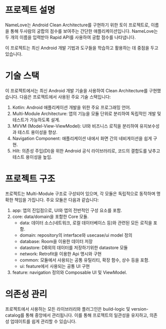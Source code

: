 
# 프로젝트 설명
NameLove는 Android Clean Architecture를 구현하기 위한 토이 프로젝트로, 이름을 통해 두사람의 궁합의 점수를 보여주는 간단한 애플리케이션입니다. 
NameLove는 두 개의 이름을 입력받아 Rapid API를 사용하여 궁합 점수를 나타냅니다.

이 프로젝트는 최신 Android 개발 기법과 도구들을 학습하고 활용하는 데 중점을 두고 있습니다.


# 기술 스택
이 프로젝트에서는 최신 Android 개발 기술을 사용하여 Clean Architecture를 구현했습니다. 다음은 프로젝트에서 사용된 주요 기술 스택입니다:

1. Kotlin: Android 애플리케이션 개발을 위한 주요 프로그래밍 언어.
2. Multi-Module Architecture: 앱의 기능을 모듈 단위로 분리하여 독립적인 개발 및 테스트가 가능하도록 설계.
3. MVVM (Model-View-ViewModel): UI와 비즈니스 로직을 분리하여 유지보수성과 테스트 용이성을 향상.
4. Navigation Component: 애플리케이션 내에서 화면 간의 네비게이션을 쉽게 구현.
5. Hilt: 의존성 주입(DI)을 위한 Android 공식 라이브러리로, 코드의 결합도를 낮추고 테스트 용이성을 높임.


# 프로젝트 구조
프로젝트는 Multi-Module 구조로 구성되어 있으며, 각 모듈은 독립적으로 동작하며 명확한 책임을 가집니다. 주요 모듈은 다음과 같습니다:
1. app: 앱의 진입점으로, UI와 앱의 전반적인 구성 요소를 포함.
2. core: data/domain을 포함한 Core 모듈. 
   - data: 데이터 소스(네트워크, 로컬 데이터베이스 등)와 관련된 모든 로직을 포함.
   - domain: repository의 interface와 usecase/ui model 정의
   - database: Room을 이용한 데이터 저장
   - datastore: DB외의 데이터를 저장하기위한 datastore 모듈
   - network: Retrofit을 이용한 Api 명시와 구현
   - common: 모듈에서 사용되는 공통 유틸리티, 확장 함수, 상수 등을 포함.
   - ui: feature에서 사용되는 공통 UI 구현
4. feature: navigation 정의와 Composable UI 및 ViewModel.

# 의존성 관리
프로젝트에서 사용하는 모든 라이브러리와 플러그인은 build-logic 및 version-catalog를 통해 중앙에서 관리됩니다. 이를 통해 프로젝트의 일관성을 유지하고, 의존성 업데이트를 쉽게 관리할 수 있습니다.
